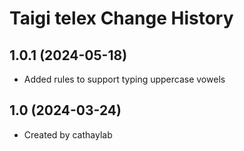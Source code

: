 Taigi telex Change History
====================

1.0.1 (2024-05-18)
----------------
* Added rules to support typing uppercase vowels

1.0 (2024-03-24)
----------------
* Created by cathaylab

